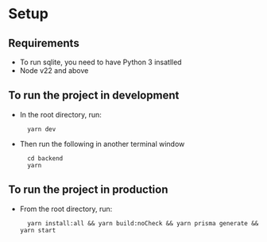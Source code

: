# Setup

## Requirements
- To run sqlite, you need to have Python 3 insatlled
- Node v22 and above

## To run the project in development

- In the root directory, run:

        yarn dev

- Then run the following in another terminal window

        cd backend
        yarn 

## To run the project in production

- From the root directory, run:

        yarn install:all && yarn build:noCheck && yarn prisma generate && yarn start



